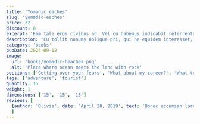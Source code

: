 ```yaml
---
title: 'Yomadic eaches'
slug: 'yomadic-eaches'
price: 32
discount: 0
excerpt: 'Eam tale eros civibus ad. Vel cu habemus iudicabit referrentur, cu est autem omnesque. Dolorum accusamus at vel, duo putent accommodare ei. In veritus tacimates convenire mea, eam quas falli eripuit et. Ne graece audiam sea, fabellas urbanitas assueverit sea.'
description: 'Eu tollit nonumy oblique pri, qui ne equidem interesset, usu ea quando facilisi senserit. Eu sit aliquid vituperata omittantur. Eos in quis mundi, ne sit possit possim, eu sint viris quo. Facilis sensibus eam ea, elit ocurreret has. Quo ei corpora constituam, discere reprimique. No qui posse deseruisse. Cu vel choro iracundia, has cu modus mucius expetenda, oblique singulis eleifend an nec vitae impedit dignissim.'
category: 'books'
pubDate: 2024-09-12
image:
  url: 'books/yomadic-beaches.png'
  alt: 'Place where ocean meets the land with rock'
sections: ['Getting over your fears', 'What about my career?', 'What to do about naysayers', 'Building self-confidence']
tags: ['adventure', 'tourist']
quantity: 15
weight: 1
dimensions: ['15', '15', '15']
reviews: [
  {author: 'Olivia', date: 'April 28, 2019', text: 'Donec accumsan lorem leo, eu vehicula odio congue sit amet. Donec interdum eget est ac aliquam. Duis viverra vehicula odio, vitae mattis urna gravida nec. Nulla malesuada elit eget tortor tempor ultrices. Donec venenatis cursus risus. Duis vel suscipit orci, eget lacinia justo. Etiam nec neque in arcu elementum mollis.', rating: 5}
  ]
---
```

